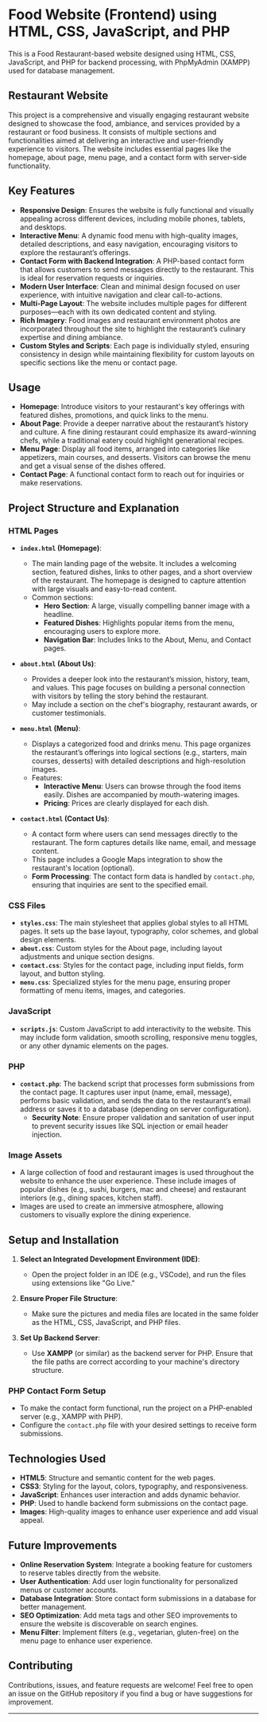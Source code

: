 # Food Website (Frontend) using HTML, CSS, JavaScript, and PHP

This is a Food Restaurant-based website designed using HTML, CSS, JavaScript, and PHP for backend processing, with PhpMyAdmin (XAMPP) used for database management.

## Restaurant Website

This project is a comprehensive and visually engaging restaurant website designed to showcase the food, ambiance, and services provided by a restaurant or food business. It consists of multiple sections and functionalities aimed at delivering an interactive and user-friendly experience to visitors. The website includes essential pages like the homepage, about page, menu page, and a contact form with server-side functionality.

## Key Features

- **Responsive Design**: Ensures the website is fully functional and visually appealing across different devices, including mobile phones, tablets, and desktops.
- **Interactive Menu**: A dynamic food menu with high-quality images, detailed descriptions, and easy navigation, encouraging visitors to explore the restaurant’s offerings.
- **Contact Form with Backend Integration**: A PHP-based contact form that allows customers to send messages directly to the restaurant. This is ideal for reservation requests or inquiries.
- **Modern User Interface**: Clean and minimal design focused on user experience, with intuitive navigation and clear call-to-actions.
- **Multi-Page Layout**: The website includes multiple pages for different purposes—each with its own dedicated content and styling.
- **Rich Imagery**: Food images and restaurant environment photos are incorporated throughout the site to highlight the restaurant’s culinary expertise and dining ambiance.
- **Custom Styles and Scripts**: Each page is individually styled, ensuring consistency in design while maintaining flexibility for custom layouts on specific sections like the menu or contact page.

## Usage

- **Homepage**: Introduce visitors to your restaurant's key offerings with featured dishes, promotions, and quick links to the menu.
- **About Page**: Provide a deeper narrative about the restaurant’s history and culture. A fine dining restaurant could emphasize its award-winning chefs, while a traditional eatery could highlight generational recipes.
- **Menu Page**: Display all food items, arranged into categories like appetizers, main courses, and desserts. Visitors can browse the menu and get a visual sense of the dishes offered.
- **Contact Page**: A functional contact form to reach out for inquiries or make reservations.

## Project Structure and Explanation

### HTML Pages

- **`index.html` (Homepage)**: 
  - The main landing page of the website. It includes a welcoming section, featured dishes, links to other pages, and a short overview of the restaurant. The homepage is designed to capture attention with large visuals and easy-to-read content.
  - Common sections:
    - **Hero Section**: A large, visually compelling banner image with a headline.
    - **Featured Dishes**: Highlights popular items from the menu, encouraging users to explore more.
    - **Navigation Bar**: Includes links to the About, Menu, and Contact pages.

- **`about.html` (About Us)**: 
  - Provides a deeper look into the restaurant’s mission, history, team, and values. This page focuses on building a personal connection with visitors by telling the story behind the restaurant.
  - May include a section on the chef's biography, restaurant awards, or customer testimonials.

- **`menu.html` (Menu)**: 
  - Displays a categorized food and drinks menu. This page organizes the restaurant’s offerings into logical sections (e.g., starters, main courses, desserts) with detailed descriptions and high-resolution images.
  - Features:
    - **Interactive Menu**: Users can browse through the food items easily. Dishes are accompanied by mouth-watering images.
    - **Pricing**: Prices are clearly displayed for each dish.

- **`contact.html` (Contact Us)**: 
  - A contact form where users can send messages directly to the restaurant. The form captures details like name, email, and message content.
  - This page includes a Google Maps integration to show the restaurant's location (optional).
  - **Form Processing**: The contact form data is handled by `contact.php`, ensuring that inquiries are sent to the specified email.

### CSS Files

- **`styles.css`**: The main stylesheet that applies global styles to all HTML pages. It sets up the base layout, typography, color schemes, and global design elements.
- **`about.css`**: Custom styles for the About page, including layout adjustments and unique section designs.
- **`contact.css`**: Styles for the contact page, including input fields, form layout, and button styling.
- **`menu.css`**: Specialized styles for the menu page, ensuring proper formatting of menu items, images, and categories.

### JavaScript

- **`scripts.js`**: Custom JavaScript to add interactivity to the website. This may include form validation, smooth scrolling, responsive menu toggles, or any other dynamic elements on the pages.

### PHP

- **`contact.php`**: The backend script that processes form submissions from the contact page. It captures user input (name, email, message), performs basic validation, and sends the data to the restaurant’s email address or saves it to a database (depending on server configuration).
  - **Security Note**: Ensure proper validation and sanitation of user input to prevent security issues like SQL injection or email header injection.

### Image Assets

- A large collection of food and restaurant images is used throughout the website to enhance the user experience. These include images of popular dishes (e.g., sushi, burgers, mac and cheese) and restaurant interiors (e.g., dining spaces, kitchen staff).
- Images are used to create an immersive atmosphere, allowing customers to visually explore the dining experience.

## Setup and Installation

1. **Select an Integrated Development Environment (IDE)**:
   - Open the project folder in an IDE (e.g., VSCode), and run the files using extensions like "Go Live."

2. **Ensure Proper File Structure**:
   - Make sure the pictures and media files are located in the same folder as the HTML, CSS, JavaScript, and PHP files.

3. **Set Up Backend Server**:
   - Use **XAMPP** (or similar) as the backend server for PHP. Ensure that the file paths are correct according to your machine's directory structure.

### PHP Contact Form Setup

- To make the contact form functional, run the project on a PHP-enabled server (e.g., XAMPP with PHP).
- Configure the `contact.php` file with your desired settings to receive form submissions.

## Technologies Used

- **HTML5**: Structure and semantic content for the web pages.
- **CSS3**: Styling for the layout, colors, typography, and responsiveness.
- **JavaScript**: Enhances user interaction and adds dynamic behavior.
- **PHP**: Used to handle backend form submissions on the contact page.
- **Images**: High-quality images to enhance user experience and add visual appeal.

## Future Improvements

- **Online Reservation System**: Integrate a booking feature for customers to reserve tables directly from the website.
- **User Authentication**: Add user login functionality for personalized menus or customer accounts.
- **Database Integration**: Store contact form submissions in a database for better management.
- **SEO Optimization**: Add meta tags and other SEO improvements to ensure the website is discoverable on search engines.
- **Menu Filter**: Implement filters (e.g., vegetarian, gluten-free) on the menu page to enhance user experience.

## Contributing

Contributions, issues, and feature requests are welcome! Feel free to open an issue on the GitHub repository if you find a bug or have suggestions for improvement.

---
